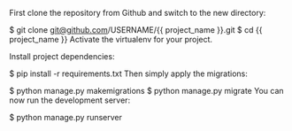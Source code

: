 First clone the repository from Github and switch to the new directory:

$ git clone git@github.com/USERNAME/{{ project_name }}.git
$ cd {{ project_name }}
Activate the virtualenv for your project.

Install project dependencies:

$ pip install -r requirements.txt
Then simply apply the migrations:

$ python manage.py makemigrations
$ python manage.py migrate
You can now run the development server:

$ python manage.py runserver
